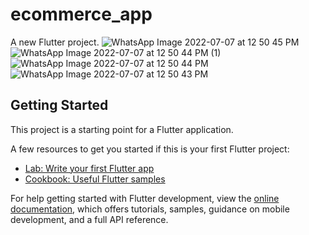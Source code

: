 # ecommerce_app

A new Flutter project.
![WhatsApp Image 2022-07-07 at 12 50 45 PM](https://user-images.githubusercontent.com/85933639/177715447-930b9e82-e0f1-4280-8814-28de0aed862d.jpeg)
![WhatsApp Image 2022-07-07 at 12 50 44 PM (1)](https://user-images.githubusercontent.com/85933639/177715467-8bc55cb3-56d9-40af-b8c2-61ec7c845a39.jpeg)
![WhatsApp Image 2022-07-07 at 12 50 44 PM](https://user-images.githubusercontent.com/85933639/177715623-a6ae0ae2-7130-40f0-b1c2-a4d82dc356f3.jpeg)
![WhatsApp Image 2022-07-07 at 12 50 43 PM](https://user-images.githubusercontent.com/85933639/177715658-ee14830d-6224-43a5-80af-8ff39a6dc729.jpeg)

## Getting Started

This project is a starting point for a Flutter application.

A few resources to get you started if this is your first Flutter project:

- [Lab: Write your first Flutter app](https://docs.flutter.dev/get-started/codelab)
- [Cookbook: Useful Flutter samples](https://docs.flutter.dev/cookbook)

For help getting started with Flutter development, view the
[online documentation](https://docs.flutter.dev/), which offers tutorials,
samples, guidance on mobile development, and a full API reference.

